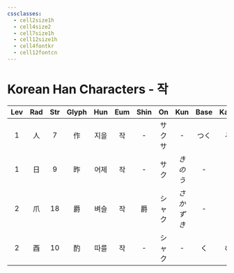 ```yaml
---
cssclasses:
  - cell2size1h
  - cell4size2
  - cell7size1h
  - cell12size1h
  - cell4fontkr
  - cell12fontcn
---
```


# Korean Han Characters - 작

| Lev | Rad | Str | Glyph | Hun | Eum | Shin |   On    |  Kun   | Base | Kana | Simp |    Man     |  Can  | Viet  |
| :-: | :-: | :-: | :---: | :-: | :-: | :--: | :-----: | :----: | :--: | :--: | :--: | :--------: | :---: | :---: |
|  1  |  人  |  7  |   作   | 지을  |  작  |  -   | サク<br>サ |   -    |  つく  |  る   |  -   | zuō<br>zuò | zok3  |  tác  |
|  1  |  日  |  9  |   昨   | 어제  |  작  |  -   |   サク    | *きのう*  |  -   |  -   |  -   |    zuó     | zok6  |  tạc  |
|  2  |  爪  | 18  |   爵   | 벼슬  |  작  |  爵   |   シャク   | *さかずき* |  -   |  -   |  -   |    jué     | zoek3 | tước  |
|  2  |  酉  | 10  |   酌   | 따를  |  작  |  -   |   シャク   |   -    |  く   |  む   |  -   |    zhuó    | zoek3 | chước |

